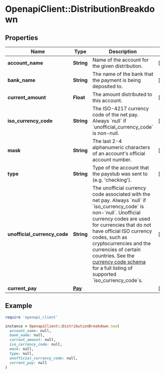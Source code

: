# OpenapiClient::DistributionBreakdown

## Properties

| Name | Type | Description | Notes |
| ---- | ---- | ----------- | ----- |
| **account_name** | **String** | Name of the account for the given distribution. | [optional] |
| **bank_name** | **String** | The name of the bank that the payment is being deposited to. | [optional] |
| **current_amount** | **Float** | The amount distributed to this account. | [optional] |
| **iso_currency_code** | **String** | The ISO-4217 currency code of the net pay. Always &#x60;null&#x60; if &#x60;unofficial_currency_code&#x60; is non-null. | [optional] |
| **mask** | **String** | The last 2-4 alphanumeric characters of an account&#39;s official account number. | [optional] |
| **type** | **String** | Type of the account that the paystub was sent to (e.g. &#39;checking&#39;). | [optional] |
| **unofficial_currency_code** | **String** | The unofficial currency code associated with the net pay. Always &#x60;null&#x60; if &#x60;iso_currency_code&#x60; is non-&#x60;null&#x60;. Unofficial currency codes are used for currencies that do not have official ISO currency codes, such as cryptocurrencies and the currencies of certain countries.  See the [currency code schema](https://plaid.com/docs/api/accounts#currency-code-schema) for a full listing of supported &#x60;iso_currency_code&#x60;s. | [optional] |
| **current_pay** | [**Pay**](Pay.md) |  | [optional] |

## Example

```ruby
require 'openapi_client'

instance = OpenapiClient::DistributionBreakdown.new(
  account_name: null,
  bank_name: null,
  current_amount: null,
  iso_currency_code: null,
  mask: null,
  type: null,
  unofficial_currency_code: null,
  current_pay: null
)
```

